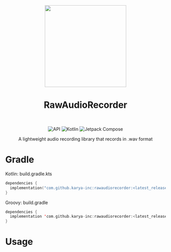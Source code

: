 <div align="center">
<img src='https://github.com/karya-inc/RawAudioRecorder/assets/69595691/1d70ff80-7639-4ab7-8fd4-3da69d95ca4e' width='256px' />
</div>

<h1 align="center">RawAudioRecorder</h1>

</br>

<p align="center">
  <img alt="API" src="https://img.shields.io/badge/Api%2021+-50f270?logo=android&logoColor=black&style=for-the-badge"/></a>
  <img alt="Kotlin" src="https://img.shields.io/badge/Kotlin-a503fc?logo=kotlin&logoColor=white&style=for-the-badge"/></a>
  <img alt="Jetpack Compose" src="https://img.shields.io/static/v1?style=for-the-badge&message=Jetpack+Compose&color=4285F4&logo=Jetpack+Compose&logoColor=FFFFFF&label="/></a> 
<p/>

<p align="center">A lightweight audio recording library that records in .wav format</p>

# Gradle

Kotlin: build.gradle.kts
```kotlin
dependencies {
  implementation("com.github.karya-inc:rawaudiorecorder:<latest_release>")
}
```

Groovy: build.gradle
```kotlin
dependencies {
  implementation 'com.github.karya-inc:rawaudiorecorder:<latest_release>'
}
```

# Usage
